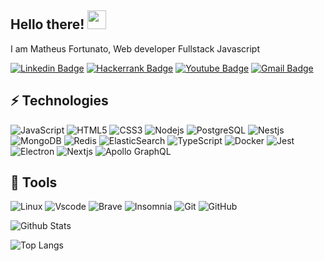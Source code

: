 ## Hello there! <img src="https://raw.githubusercontent.com/aemmadi/aemmadi/master/wave.gif" width="30px">

I am Matheus Fortunato, Web developer Fullstack Javascript

[![Linkedin Badge](https://img.shields.io/badge/-Profile-blue?style=flat-square&logo=Linkedin&logoColor=white&link=https://www.linkedin.com/in/matheus-fortunato-14513b195/)](https://www.linkedin.com/in/matheus-fortunato-14513b195/)
[![Hackerrank Badge](https://img.shields.io/badge/-HackerRank-2EC866?style=flat-square&logo=hackerrank&logoColor=white&link=https://www.hackerrank.com/matheus_xmaz10)](https://www.hackerrank.com/matheus_xmaz10)
[![Youtube Badge](https://img.shields.io/badge/-Channel-FF0000?style=flat-square&logo=youtube&logoColor=white&link=https://www.youtube.com/channel/UCNY1ALJjj5uHcsYV-E_osQA)](https://www.youtube.com/channel/UCNY1ALJjj5uHcsYV-E_osQA)
[![Gmail Badge](https://img.shields.io/badge/-Gmail-D14836?style=flat-square&logo=Gmail&logoColor=white&link=mailto:matheus.xmaz10@gmail.com)](mailto:matheus.xmaz10@gmail.com)

## ⚡ Technologies

![JavaScript](https://img.shields.io/badge/-JavaScript-F7DF1E?style=flat-square&logo=javascript&logoColor=black)
![HTML5](https://img.shields.io/badge/-HTML5-E34F26?style=flat-square&logo=html5&logoColor=white)
![CSS3](https://img.shields.io/badge/-CSS3-1572B6?style=flat-square&logo=css3)
![Nodejs](https://img.shields.io/badge/-Nodejs-339933?style=flat-square&logo=Node.js&logoColor=white)
![PostgreSQL](https://img.shields.io/badge/-PostgreSQL-336791?style=flat-square&logo=postgresql)
![Nestjs](https://img.shields.io/badge/-Nestjs-E0234E?style=flat-square&logo=nestjs)
![MongoDB](https://img.shields.io/badge/-MongoDB-47A248?style=flat-square&logo=mongodb&logoColor=white)
![Redis](https://img.shields.io/badge/-Redis-DC382D?style=flat-square&logo=Redis&logoColor=white)
![ElasticSearch](https://img.shields.io/badge/-ElasticSearch-005571?style=flat-square&logo=elasticsearch)
![TypeScript](https://img.shields.io/badge/-TypeScript-007ACC?style=flat-square&logo=typescript&logoColor=white)
![Docker](https://img.shields.io/badge/-Docker-2496ED?style=flat-square&logo=docker&logoColor=white)
![Jest](https://img.shields.io/badge/-Jest-C21325?style=flat-square&logo=jest&logoColor=white)
![Electron](https://img.shields.io/badge/-Electron-47848F?style=flat-square&logo=electron&logoColor=white)
![Nextjs](https://img.shields.io/badge/-Nextjs-000000?style=flat-square&logo=next.js&logoColor=white)
![Apollo GraphQL](https://img.shields.io/badge/-Apollo%20GraphQL-311C87?style=flat-square&logo=apollo-graphql)

## 🧰 Tools
![Linux](https://img.shields.io/badge/-Linux-E95420?style=flat-square&logo=ubuntu&logoColor=white)
![Vscode](https://img.shields.io/badge/-VScode-007ACC?style=flat-square&logo=visual-studio-code)
![Brave](https://img.shields.io/badge/-Brave-FB542B?style=flat-square&logo=brave&logoColor=white)
![Insomnia](https://img.shields.io/badge/-Insomnia-5849BE?style=flat-square&logo=insomnia)
![Git](https://img.shields.io/badge/-Git-F05032?style=flat-square&logo=git&logoColor=white)
![GitHub](https://img.shields.io/badge/-GitHub-181717?style=flat-square&logo=github)

![Github Stats](https://github-readme-stats.vercel.app/api?username=mfortunat0&count_private=true&show_icons=true&include_all_commits=true&theme=tokyonight)

![Top Langs](https://github-readme-stats.vercel.app/api/top-langs/?username=mfortunat0&hide=TeX&layout=compact&theme=tokyonight)

